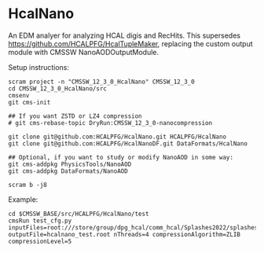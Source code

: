 # HcalNano
An EDM analyer for analyzing HCAL digis and RecHits. This supersedes https://github.com/HCALPFG/HcalTupleMaker, replacing the custom output module with CMSSW NanoAODOutputModule. 

Setup instructions:
```
scram project -n "CMSSW_12_3_0_HcalNano" CMSSW_12_3_0
cd CMSSW_12_3_0_HcalNano/src
cmsenv
git cms-init

## If you want ZSTD or LZ4 compression
# git cms-rebase-topic DryRun:CMSSW_12_3_0-nanocompression

git clone git@github.com:HCALPFG/HcalNano.git HCALPFG/HcalNano
git clone git@github.com:HCALPFG/HcalNanoDF.git DataFormats/HcalNano

## Optional, if you want to study or modify NanoAOD in some way:
git cms-addpkg PhysicsTools/NanoAOD
git cms-addpkg DataFormats/NanoAOD

scram b -j8
```

Example:
```
cd $CMSSW_BASE/src/HCALPFG/HcalNano/test
cmsRun test_cfg.py inputFiles=root:///store/group/dpg_hcal/comm_hcal/Splashes2022/splashes_350968_FEVT.root outputFile=hcalnano_test.root nThreads=4 compressionAlgorithm=ZLIB compressionLevel=5
```

